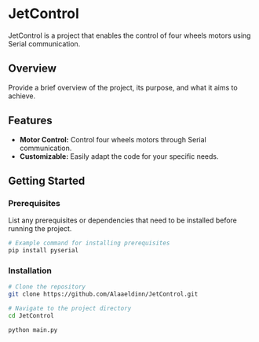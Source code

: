 # JetControl

JetControl is a project that enables the control of four wheels motors using Serial communication.

## Overview

Provide a brief overview of the project, its purpose, and what it aims to achieve.

## Features

- **Motor Control:** Control four wheels motors through Serial communication.
- **Customizable:** Easily adapt the code for your specific needs.

## Getting Started

### Prerequisites

List any prerequisites or dependencies that need to be installed before running the project.

```bash
# Example command for installing prerequisites
pip install pyserial
```
### Installation 

```bash
# Clone the repository
git clone https://github.com/Alaaeldinn/JetControl.git

# Navigate to the project directory
cd JetControl

python main.py
```
